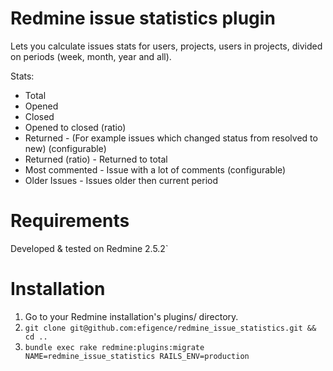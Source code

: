 # Redmine issue statistics plugin

Lets you calculate issues stats for users, projects, users in projects, divided on periods (week, month, year and all).

Stats: 
  - Total
  - Opened
  - Closed
  - Opened to closed (ratio)
  - Returned - (For example issues which changed status from resolved to new) (configurable)
  - Returned (ratio) - Returned to total
  - Most commented - Issue with a lot of comments (configurable)
  - Older Issues - Issues older then current period


# Requirements

Developed & tested on Redmine 2.5.2`

# Installation

1. Go to your Redmine installation's plugins/ directory.
2. `git clone git@github.com:efigence/redmine_issue_statistics.git && cd ..`
3. `bundle exec rake redmine:plugins:migrate NAME=redmine_issue_statistics RAILS_ENV=production`
